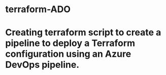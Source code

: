 # terraform-ADO
# Creating terraform script to create a pipeline to deploy a Terraform configuration using an Azure DevOps pipeline.
